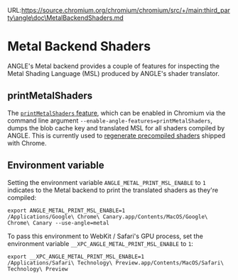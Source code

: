 URL:https://source.chromium.org/chromium/chromium/src/+/main:third_party\angle\doc\MetalBackendShaders.md
# Metal Backend Shaders

ANGLE's Metal backend provides a couple of features for inspecting the
Metal Shading Language (MSL) produced by ANGLE's shader translator.

## printMetalShaders

The [`printMetalShaders`
feature](https://chromium-review.googlesource.com/c/angle/angle/+/4480976),
which can be enabled in Chromium via the command line argument
`--enable-angle-features=printMetalShaders`, dumps the blob cache key
and translated MSL for all shaders compiled by ANGLE. This is
currently used to [regenerate precompiled
shaders](https://crbug.com/1423136) shipped with Chrome.

## Environment variable

Setting the environment variable `ANGLE_METAL_PRINT_MSL_ENABLE` to `1`
indicates to the Metal backend to print the translated shaders as
they're compiled:

```
export ANGLE_METAL_PRINT_MSL_ENABLE=1
/Applications/Google\ Chrome\ Canary.app/Contents/MacOS/Google\ Chrome\ Canary --use-angle=metal
```

To pass this environment to WebKit / Safari's GPU process, set the
environment variable `__XPC_ANGLE_METAL_PRINT_MSL_ENABLE` to `1`:

```
export __XPC_ANGLE_METAL_PRINT_MSL_ENABLE=1
/Applications/Safari\ Technology\ Preview.app/Contents/MacOS/Safari\ Technology\ Preview
```
